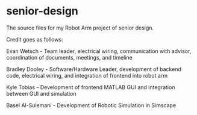 # senior-design
The source files for my Robot Arm project of senior design.

Credit goes as follows:

Evan Wetsch - Team leader, electrical wiring, communication with advisor, coordination of documents, meetings, and timeline

Bradley Dooley - Software/Hardware Leader, development of backend code, electrical wiring, and integration of frontend into robot arm

Kyle Tobias - Development of frontend MATLAB GUI and integration between GUI and simulation

Basel Al-Sulemani - Development of Robotic Simulation in Simscape
